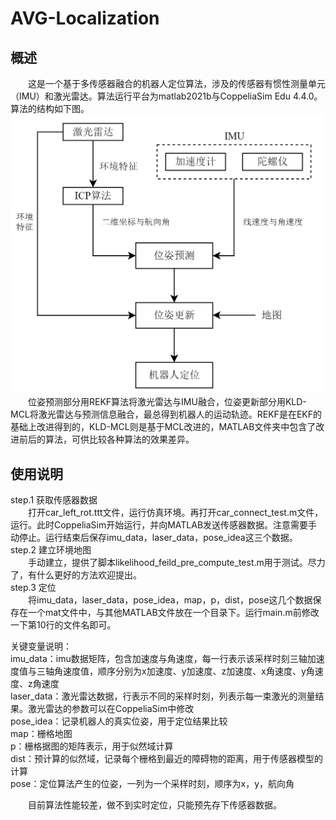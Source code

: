 # AVG-Localization
## 概述
&emsp;&emsp;这是一个基于多传感器融合的机器人定位算法，涉及的传感器有惯性测量单元（IMU）和激光雷达。算法运行平台为matlab2021b与CoppeliaSim Edu 4.4.0。算法的结构如下图。\
![image](https://github.com/untitled-man/AVG-Localization/blob/main/pictures/%E5%AE%9A%E4%BD%8D%E7%B3%BB%E7%BB%9F%E7%BB%93%E6%9E%84.drawio.png)\
&emsp;&emsp;位姿预测部分用REKF算法将激光雷达与IMU融合，位姿更新部分用KLD-MCL将激光雷达与预测信息融合，最总得到机器人的运动轨迹。REKF是在EKF的基础上改进得到的，KLD-MCL则是基于MCL改进的，MATLAB文件夹中包含了改进前后的算法，可供比较各种算法的效果差异。

## 使用说明
step.1 获取传感器数据\
&emsp;&emsp;打开car_left_rot.ttt文件，运行仿真环境。再打开car_connect_test.m文件，运行。此时CoppeliaSim开始运行，并向MATLAB发送传感器数据。注意需要手动停止。运行结束后保存imu_data，laser_data，pose_idea这三个数据。\
step.2 建立环境地图\
&emsp;&emsp;手动建立，提供了脚本likelihood_feild_pre_compute_test.m用于测试。尽力了，有什么更好的方法欢迎提出。\
step.3 定位\
&emsp;&emsp;将imu_data，laser_data，pose_idea，map，p，dist，pose这几个数据保存在一个mat文件中，与其他MATLAB文件放在一个目录下。运行main.m前修改一下第10行的文件名即可。

关键变量说明：\
imu_data：imu数据矩阵，包含加速度与角速度，每一行表示该采样时刻三轴加速度值与三轴角速度值，顺序分别为x加速度、y加速度、z加速度、x角速度、y角速度、z角速度\
laser_data：激光雷达数据，行表示不同的采样时刻，列表示每一束激光的测量结果。激光雷达的参数可以在CoppeliaSim中修改\
pose_idea：记录机器人的真实位姿，用于定位结果比较\
map：栅格地图\
p：栅格据图的矩阵表示，用于似然域计算\
dist：预计算的似然域，记录每个栅格到最近的障碍物的距离，用于传感器模型的计算\
pose：定位算法产生的位姿，一列为一个采样时刻，顺序为x，y，航向角

&emsp;&emsp;目前算法性能较差，做不到实时定位，只能预先存下传感器数据。
